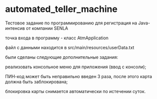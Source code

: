 # automated_teller_machine

Тестовое задание по программированию для регистрация на Java-интенсив от компании SENLA 


точка входа в программу - класс AtmApplication


файл с данными находится в  src/main/resources/userData.txt


были сделаны следующие дополнительные задания:

реализовать консольное меню для приложения (ввод с консоли);

ПИН-код может быть неправильно введен 3 раза, после этого карта должна быть заблокирована;

блокировка карты снимается автоматически по истечении суток.
